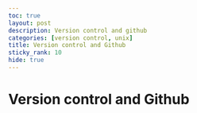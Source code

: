```yaml
---
toc: true
layout: post
description: Version control and github
categories: [version control, unix]
title: Version control and Github
sticky_rank: 10
hide: true
---
```


# Version control and Github
